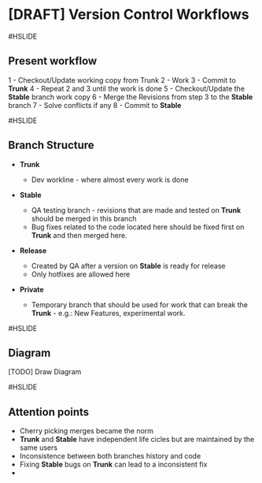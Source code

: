 # [DRAFT] Version Control Workflows

#HSLIDE

## Present workflow

1 - Checkout/Update working copy from Trunk
2 - Work
3 - Commit to **Trunk**
4 - Repeat 2 and 3 until the work is done
5 - Checkout/Update the **Stable** branch work copy
6 - Merge the Revisions from step 3 to the **Stable** branch
7 - Solve conflicts if any
8 - Commit to **Stable**

#HSLIDE

## Branch Structure

- **Trunk**
    + Dev workline - where almost every work is done

- **Stable**
    + QA testing branch - revisions that are made and tested on **Trunk** should be merged in this branch
    + Bug fixes related to the code located here should be fixed first on **Trunk** and then merged here.

- **Release**
    + Created by QA after a version on **Stable** is ready for release
    + Only hotfixes are allowed here

- **Private**
    + Temporary branch that should be used for work that can break the **Trunk** - e.g.: New Features, experimental work.

#HSLIDE

## Diagram

[TODO] Draw Diagram

#HSLIDE

## Attention points

- Cherry picking merges became the norm
- **Trunk** and **Stable** have independent life cicles but are maintained by the same users
- Inconsistence between both branches history and code
- Fixing **Stable** bugs on **Trunk** can lead to a inconsistent fix
- 